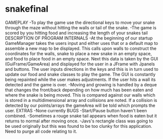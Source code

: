 # snakefinal
GAMEPLAY
-To play the game use the directional keys to move your snake through the maze without hitting the walls or tail of the snake.
-The game is scored by you hitting food and increasing the length of your snakes tail
DESCRIPTION OF PROGRAM INTERNALS
-At the beginning of our startup GameManager takes the users input and either uses that or a default map to assemble
	a new map to be displayed. This calls upon walls to construct the coordinates for the walls, snake to place a new snake in 
	an empty space, and food to place food in an empty space. Next this data is taken by the GUI (GuiFrame/GameArea)
	and displayed for the user in a JFrame with Jpanels and buttons. The user inputs directions in the keys 
	and this is in turn used to update our food and snake classes to play the game. The GUI is constantly being repainted
	while the user makes adjustments. If the user hits a wall its detected and the game is over.
-Moving and growing is handled by a deque that changes the front/back depending on how much has been eaten and where the 
	snake is being moved. This is compared against our walls which is stored in a multidimensional array and collisions
	are noted. If a collision is detected by our points/arrays the gameArea will be told which prompts the user.
EXTRAS
-None currently
BUGS
-Start/Pause button haven't been combined.
-Sometimes a rouge snake tail appears when food is eaten but it returns to normal after moving once. 
-Javs's rectangle class was going to be used originally but this was found to be too clunky for this application. Need to purge all code relating to it. 
